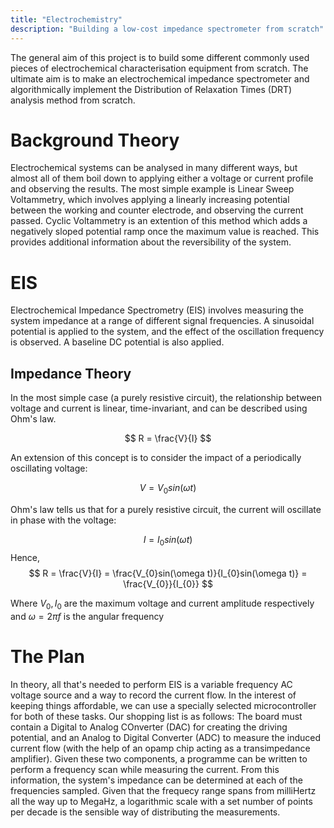 ```yaml
---
title: "Electrochemistry"
description: "Building a low-cost impedance spectrometer from scratch"
---
```


<script>
window.MathJax = {
  tex: { inlineMath: [['$', '$'], ['\\(', '\\)']] },
  svg: { fontCache: 'global' }
};
</script>
<script id="MathJax-script" async
  src="https://cdn.jsdelivr.net/npm/mathjax@3/es5/tex-svg.js">
</script>

The general aim of this project is to build some different commonly used pieces of electrochemical characterisation equipment from scratch. The ultimate aim is to make an electrochemical impedance spectrometer and algorithmically implement the Distribution of Relaxation Times (DRT) analysis method from scratch.

# Background Theory
Electrochemical systems can be analysed in many different ways, but almost all of them boil down to applying either a voltage or current profile and observing the results. The most simple example is Linear Sweep Voltammetry, which involves applying a linearly increasing potential between the working and counter electrode, and observing the current passed. Cyclic Voltammetry is an extention of this method which adds a negatively sloped potential ramp once the maximum value is reached. This provides additional information about the reversibility of the system.

# EIS
Electrochemical Impedance Spectrometry (EIS) involves measuring the system impedance at a range of different signal frequencies. A sinusoidal potential is applied to the system, and the effect of the oscillation frequency is observed. A baseline DC potential is also applied.

## Impedance Theory
In the most simple case (a purely resistive circuit), the relationship between voltage and current is linear, time-invariant, and can be described using Ohm's law.

$$
R = \frac{V}{I}
$$

An extension of this concept is to consider the impact of a periodically oscillating voltage:

$$V = V_{0}sin(\omega t)$$

Ohm's law tells us that for a purely resistive circuit, the current will oscillate in phase with the voltage:

$$I = I_{0}sin(\omega t)$$
Hence,
$$
R = \frac{V}{I} = \frac{V_{0}sin(\omega t)}{I_{0}sin(\omega t)} = \frac{V_{0}}{I_{0}}
$$

Where $V_{0}, I_{0}$ are the maximum voltage and current amplitude respectively and $\omega = 2 \pi f$ is the angular frequency






# The Plan
In theory, all that's needed to perform EIS is a variable frequency AC voltage source and a way to record the current flow. In the interest of keeping things affordable, we can use a specially selected microcontroller for both of these tasks. Our shopping list is as follows: The board must contain a Digital to Analog COnverter (DAC) for creating the driving potential, and an Analog to Digital Converter (ADC) to measure the induced current flow (with the help of an opamp chip acting as a transimpedance amplifier). Given these two components, a programme can be written to perform a frequency scan while measuring the current. From this information, the system's impedance can be determined at each of the frequencies sampled. Given that the frequecy range spans from milliHertz all the way up to MegaHz, a logarithmic scale with a set number of points per decade is the sensible way of distributing the measurements.
